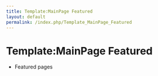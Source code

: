 ```yaml
---
title: Template:MainPage Featured
layout: default
permalink: /index.php/Template_MainPage_Featured
---
```


# Template:MainPage Featured

- Featured pages